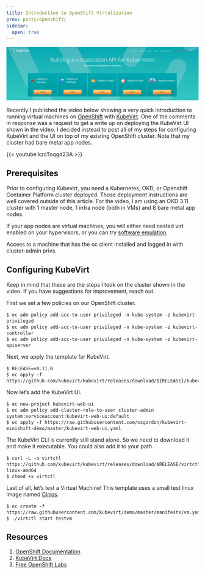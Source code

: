 ```yaml
---
title: Introduction to OpenShift Virtulization
prev: posts/openshift/
sidebar:
  open: true
---
```


![Kubevirt Header Image](kubevirt-intro.png)

Recently I published the video below showing a very quick introduction to running virtual machines on [OpenShift](https://www.openshift.com/) with [KubeVirt](https://kubevirt.io/). One of the comments in response was a request to get a write up on deploying the KubeVirt UI shown in the video. I decided instead to post all of my steps for configuring KubeVirt and the UI on top of my existing OpenShift cluster. Note that my cluster had bare metal app nodes.

{{< youtube kzcToqgd23A >}}

## Prerequisites

Prior to configuring Kubevirt, you need a Kubernetes, OKD, or Openshift Container Platform cluster deployed. Those deployment instructions are well covered outside of this article. For the video, I am using an OKD 3.11 cluster with 1 master node, 1 infra node (both in VMs) and 8 bare metal app nodes.

If your app nodes are virtual machines, you will either need nested virt enabled on your hypervisors, or you can try [software emulation](https://github.com/kubevirt/kubevirt/blob/master/docs/software-emulation.md).

Access to a machine that has the oc client installed and logged in with cluster-admin privs.

## Configuring KubeVirt

Keep in mind that these are the steps I took on the cluster shown in the video. If you have suggestions for improvement, reach out.

First we set a few policies on our OpenShift cluster.

```
$ oc adm policy add-scc-to-user privileged -n kube-system -z kubevirt-privileged
$ oc adm policy add-scc-to-user privileged -n kube-system -z kubevirt-controller
$ oc adm policy add-scc-to-user privileged -n kube-system -z kubevirt-apiserver
```

Next, we apply the template for KubeVirt.

```
$ RELEASE=v0.11.0
$ oc apply -f https://github.com/kubevirt/kubevirt/releases/download/${RELEASE}/kubevirt.yaml
```

Now let’s add the KubeVirt UI.

```
$ oc new-project kubevirt-web-ui
$ oc adm policy add-cluster-role-to-user cluster-admin system:serviceaccount:kubevirt-web-ui:default
$ oc apply -f https://raw.githubusercontent.com/xsgordon/kubevirt-minishift-demo/master/kubevirt-web-ui.yaml
```

The KubeVirt CLI is currently still stand alone. So we need to download it and make it executable. You could also add it to your path.

```
$ curl -L -o virtctl https://github.com/kubevirt/kubevirt/releases/download/$RELEASE/virtctl-$RELEASE-linux-amd64
$ chmod +x virtctl
```

Last of all, let’s test a Virtual Machine! This template uses a small test linux image named [Cirros](http://download.cirros-cloud.net/).

```
$ oc create -f https://raw.githubusercontent.com/kubevirt/demo/master/manifests/vm.yaml
$ ./virtctl start testvm
```

## Resources

1. [OpenShift Documentation](https://docs.openshift.com/)
2. [KubeVirt Docs](https://kubevirt.io/user-guide/docs/latest/welcome/index.html)
3. [Free OpenShift Labs](https://learn.openshift.com/)